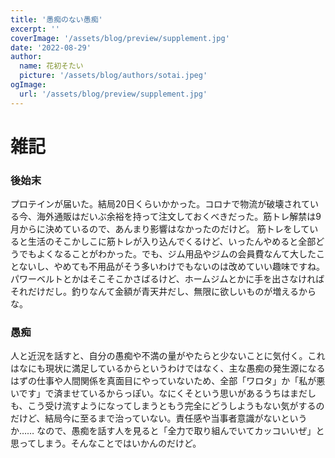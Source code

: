 ```yaml
---
title: '愚痴のない愚痴'
excerpt: ''
coverImage: '/assets/blog/preview/supplement.jpg'
date: '2022-08-29'
author:
  name: 花初そたい
  picture: '/assets/blog/authors/sotai.jpeg'
ogImage:
  url: '/assets/blog/preview/supplement.jpg'
---
```

# 雑記

### 後始末
プロテインが届いた。結局20日くらいかかった。コロナで物流が破壊されている今、海外通販はだいぶ余裕を持って注文しておくべきだった。筋トレ解禁は9月からに決めているので、あんまり影響はなかったのだけど。
筋トレをしていると生活のそこかしこに筋トレが入り込んでくるけど、いったんやめると全部どうでもよくなることがわかった。でも、ジム用品やジムの会員費なんて大したことないし、やめても不用品がそう多いわけでもないのは改めていい趣味ですね。パワーベルトとかはそこそこかさばるけど、ホームジムとかに手を出さなければそれだけだし。釣りなんて金額が青天井だし、無限に欲しいものが増えるからな。

### 愚痴
人と近況を話すと、自分の愚痴や不満の量がやたらと少ないことに気付く。これはなにも現状に満足しているからというわけではなく、主な愚痴の発生源になるはずの仕事や人間関係を真面目にやっていないため、全部「ワロタ」か「私が悪いです」で済ませているからっぽい。なにくそという思いがあるうちはまだしも、こう受け流すようになってしまうともう完全にどうしようもない気がするのだけど、結局今に至るまで治っていない。責任感や当事者意識がないというか……
なので、愚痴を話す人を見ると「全力で取り組んでいてカッコいいぜ」と思ってしまう。そんなことではいかんのだけど。

